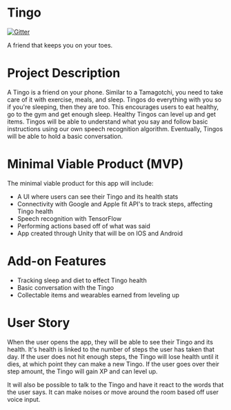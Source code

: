 # Tingo

[![Gitter](https://badges.gitter.im/Join%20Chat.svg)](https://gitter.im/CSE_442/[Tingo]?utm_source=badge&utm_medium=badge&utm_campaign=pr-badge&utm_content=badge)

A friend that keeps you on your toes.

# Project Description
 A Tingo is a friend on your phone.  Similar to a Tamagotchi, you need to take care of it with exercise, meals, and sleep.  Tingos do everything with you so if you're sleeping, then they are too.  This encourages users to eat healthy, go to the gym and get enough sleep.  Healthy Tingos can level up and get items.
 Tingos will be able to understand what you say and follow basic instructions using our own speech recognition algorithm.  Eventually, Tingos will be able to hold a basic conversation.
# Minimal Viable Product (MVP)
 The minimal viable product for this app will include:
  - A UI where users can see their Tingo and its health stats
  - Connectivity with Google and Apple fit API's to track steps, affecting Tingo health
  - Speech recognition with TensorFlow
  - Performing actions based off of what was said
  - App created through Unity that will be on IOS and Android

# Add-on Features
 - Tracking sleep and diet to effect Tingo health
 - Basic conversation with the Tingo
 - Collectable items and wearables earned from leveling up

 # User Story

When the user opens the app, they will be able to see their Tingo and its health.  It's health is linked to the number of steps the user has taken that day.  If the user does not hit enough steps, the Tingo will lose health until it dies, at which point they can make a new Tingo.  If the user goes over their step amount, the Tingo will gain XP and can level up.

It will also be possible to talk to the Tingo and have it react to the words that the user says.  It can make noises or move around the room based off user voice input.
